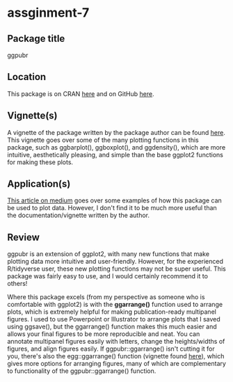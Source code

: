 # assginment-7

## Package title
ggpubr

## Location
This package is on CRAN [here](https://cran.r-project.org/web/packages/ggpubr/index.html) and on GitHub [here](https://github.com/kassambara/ggpubr).

## Vignette(s)
A vignette of the package written by the package author can be found [here](https://rpkgs.datanovia.com/ggpubr/). This vignette goes over some of the many plotting functions in this package, such as ggbarplot(), ggboxplot(), and ggdensity(), which are more intuitive, aesthetically pleasing, and simple than the base ggplot2 functions for making these plots. 

## Application(s)
[This article on medium](https://medium.com/swlh/beautiful-charts-with-r-and-ggpubr-c94122d6b7c6) goes over some examples of how this package can be used to plot data. However, I don't find it to be much more useful than the documentation/vignette written by the author.

## Review
ggpubr is an extension of ggplot2, with many new functions that make plotting data more intuitive and user-friendly. However, for the experienced R/tidyverse user, these new plotting functions may not be super useful. This package was fairly easy to use, and I would certainly recommend it to others!

Where this package excels (from my perspective as someone who is comfortable with ggplot2) is with the **ggarrange()** function used to arrange plots, which is extremely helpful for making publication-ready multipanel figures. I used to use Powerpoint or Illustrator to arrange plots that I saved using ggsave(), but the ggarrange() function makes this much easier and allows your final figures to be more reproducible and neat. You can annotate multipanel figures easily with letters, change the heights/widths of figures, and align figures easily. If ggpubr::ggarrange() isn't cutting it for you, there's also the egg::ggarrange() function (vignette found [here](https://cran.r-project.org/web/packages/egg/vignettes/Overview.html)), which gives more options for arranging figures, many of which are complementary to functionality of the ggpubr::ggarrange() function. 

